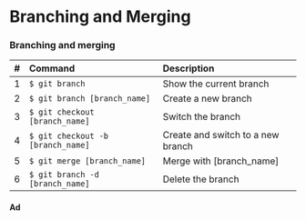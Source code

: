 # Branching and Merging

### Branching and merging

| \# | Command | Description |
| :--- | :--- | :--- |
| 1 | `$ git branch` | Show the current branch |
| 2 | `$ git branch [branch_name]` | Create a new branch |
| 3 | `$ git checkout [branch_name]` | Switch the branch |
| 4 | `$ git checkout -b [branch_name]` | Create and switch to a new branch |
| 5 | `$ git merge [branch_name]` | Merge with \[branch\_name\] |
| 6 | `$ git branch -d [branch_name]` | Delete the branch |

#### Ad

